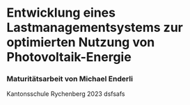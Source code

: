 # Entwicklung eines Lastmanagementsystems zur optimierten Nutzung von Photovoltaik-Energie
### Maturitätsarbeit von Michael Enderli
Kantonsschule Rychenberg 2023
dsfsafs
